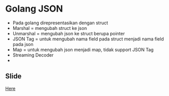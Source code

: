 # Golang JSON 
- Pada golang direpresentasikan dengan struct
- Marshal = mengubah struct ke json
- Unmarshal = mengubah json ke struct berupa pointer
- JSON Tag = untuk mengubah nama field pada struct menjadi nama field pada json
- Map = untuk mengubah json menjadi map, tidak support JSON Tag
- Streaming Decoder
- 

## Slide
<a href="https://docs.google.com/presentation/d/1mGVdO7Khmiw-9lDmkCWqd9l5_UqohKRkpHbjabRD--U/edit" target="_blank">Here</a>